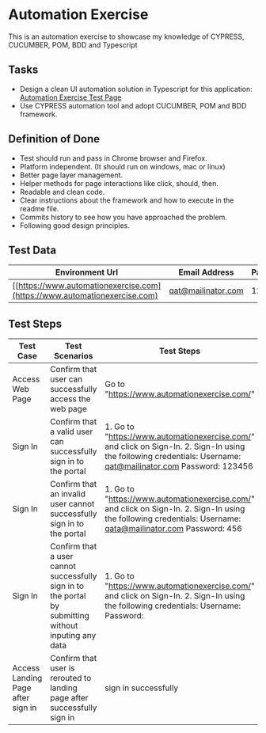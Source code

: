 # Automation Exercise
This is an automation exercise to showcase my knowledge of CYPRESS, CUCUMBER, POM, BDD and Typescript

## Tasks
* Design a clean UI automation solution in Typescript for this application: [Automation Exercise Test Page](https://www.automationexercise.com)
* Use CYPRESS automation tool and adopt CUCUMBER, POM and BDD framework.

## Definition of Done
* Test should run and pass in Chrome browser and Firefox. 
* Platform independent. (It should run on windows, mac or linux) 
* Better page layer management. 
* Helper methods for page interactions like click, should, then. 
* Readable and clean code. 
* Clear instructions about the framework and how to execute in the readme file. 
* Commits history to see how you have approached the problem. 
* Following good design principles. 

## Test Data
| Environment Url | Email Address | Password |
|-----------------|-----------------|-----------------|
| [[https://www.automationexercise.com](https://www.automationexercise.com)    | qat@mailinator.com     | 123456     |

## Test Steps
| Test Case | Test Scenarios | Test Steps | Expected Result | Actual Result | 
|-----------------|-----------------|-----------------|-----------------|-----------------|
| Access Web Page    | Confirm that user can successfully access the web page | Go to "https://www.automationexercise.com/"   | okay    | pass |
| Sign In    | Confirm that a valid user can successfully sign in to the portal     |1. Go to "https://www.automationexercise.com/" and click on Sign-In. 2. Sign-In using the following credentials: Username: qat@mailinator.com Password: 123456  | okay    | pass |
| Sign In    | Confirm that an invalid user cannot successfully sign in to the portal     |1. Go to "https://www.automationexercise.com/" and click on Sign-In. 2. Sign-In using the following credentials: Username: qata@mailinator.com Password: 456  | okay    | pass |
| Sign In    | Confirm that a user cannot successfully sign in to the portal by submitting without inputing any data   |1. Go to "https://www.automationexercise.com/" and click on Sign-In. 2. Sign-In using the following credentials: Username: Password: | okay    | pass |
| Access Landing Page after sign in     | Confirm that user is rerouted to landing page after successfully sign in    | sign in successfully    | okay     | pass    |



